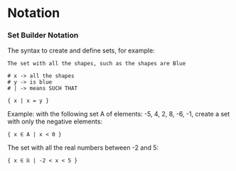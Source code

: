 # Notation

### Set Builder Notation
The syntax to create and define sets, for example:
```
The set with all the shapes, such as the shapes are Blue

# x -> all the shapes
# y -> is blue
# | -> means SUCH THAT

{ x | x = y }
```
Example: with the following set A of elements: -5, 4, 2, 8, -6, -1, create a set with only the negative elements:  
```
{ x ∈ A | x < 0 }
```
The set with all the real numbers between -2 and 5:
```
{ x ∈ ℝ | -2 < x < 5 }
```
